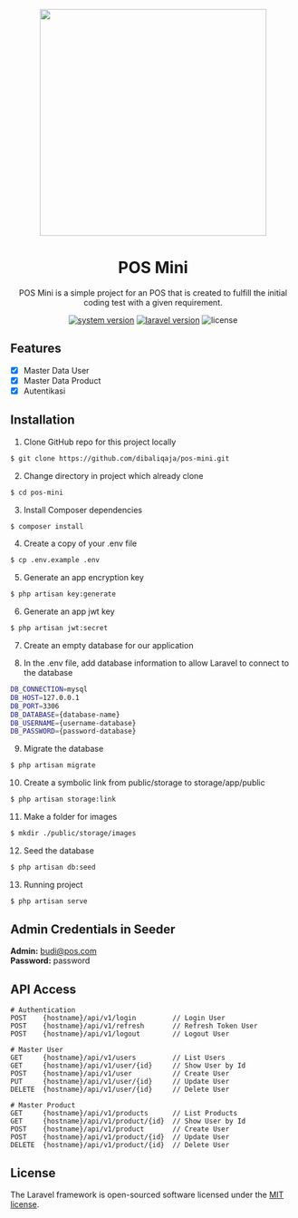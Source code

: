 <p align="center"><a href="https://laravel.com" target="_blank"><img src="https://raw.githubusercontent.com/laravel/art/master/logo-lockup/5%20SVG/2%20CMYK/1%20Full%20Color/laravel-logolockup-cmyk-red.svg" width="400"></a><h1 align="center">POS Mini</h1></p>

<p align="center">POS Mini is a simple project for an POS that is created to fulfill the initial coding test with a given requirement.</p>
<p align="center"><a href="https://github.com/dibaliqaja/pos-mini/releases" target="_blank"><img src="https://img.shields.io/badge/version-v0.0.1-red?style=for-the-badge&logo=none" alt="system version" /></a>&nbsp;<a href="https://github.com/dibaliqaja/pos-mini" target="_blank"><img src="https://img.shields.io/badge/Laravel-%5E8.54-fb503b?style=for-the-badge&logo=laravel" alt="laravel version" /></a>&nbsp;<img src="https://img.shields.io/badge/license-MIT-red?style=for-the-badge&logo=none" alt="license" /></p>

## Features
* [x] Master Data User
* [x] Master Data Product
* [x] Autentikasi

## Installation
1. Clone GitHub repo for this project locally
```bash
$ git clone https://github.com/dibaliqaja/pos-mini.git
```
2. Change directory in project which already clone
```bash
$ cd pos-mini
```
3. Install Composer dependencies
```bash
$ composer install
```
4. Create a copy of your .env file
```bash
$ cp .env.example .env
```
5. Generate an app encryption key
```bash
$ php artisan key:generate
```
6. Generate an app jwt key
```bash
$ php artisan jwt:secret
```
7. Create an empty database for our application

8. In the .env file, add database information to allow Laravel to connect to the database
```bash
DB_CONNECTION=mysql
DB_HOST=127.0.0.1
DB_PORT=3306
DB_DATABASE={database-name}
DB_USERNAME={username-database}
DB_PASSWORD={password-database}
```
9. Migrate the database
```bash
$ php artisan migrate
```
10. Create a symbolic link from public/storage to storage/app/public 
```bash
$ php artisan storage:link
```
11. Make a folder for images
```bash
$ mkdir ./public/storage/images
```
12. Seed the database
```bash
$ php artisan db:seed
```
13. Running project
```bash
$ php artisan serve
```

## Admin Credentials in Seeder

**Admin:** budi@pos.com  
**Password:** password

## API Access
```
# Authentication
POST    {hostname}/api/v1/login         // Login User
POST    {hostname}/api/v1/refresh       // Refresh Token User
POST    {hostname}/api/v1/logout        // Logout User

# Master User
GET     {hostname}/api/v1/users         // List Users
GET     {hostname}/api/v1/user/{id}     // Show User by Id
POST    {hostname}/api/v1/user          // Create User
PUT     {hostname}/api/v1/user/{id}     // Update User
DELETE  {hostname}/api/v1/user/{id}     // Delete User

# Master Product
GET     {hostname}/api/v1/products      // List Products
GET     {hostname}/api/v1/product/{id}  // Show User by Id
POST    {hostname}/api/v1/product       // Create User
POST    {hostname}/api/v1/product/{id}  // Update User
DELETE  {hostname}/api/v1/product/{id}  // Delete User
```

## License

The Laravel framework is open-sourced software licensed under the [MIT license](https://opensource.org/licenses/MIT).
